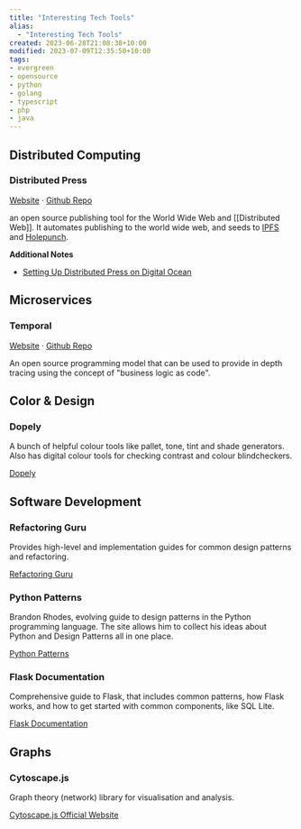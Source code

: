 ```yaml
---
title: "Interesting Tech Tools"
alias:
  - "Interesting Tech Tools"
created: 2023-06-28T21:08:38+10:00
modified: 2023-07-09T12:35:50+10:00
tags:
- evergreen
- opensource
- python
- golang
- typescript
- php
- java
---
```


## Distributed Computing

### Distributed Press

[Website](https://distributed.press/)  ·  [Github Repo](https://github.com/hyphacoop/api.distributed.press)

an open source publishing tool for the World Wide Web and [[Distributed Web]]. It automates publishing to the world wide web, and seeds to [IPFS](notes/ipfs.md) and [Holepunch](notes/holepunch.md).

**Additional Notes**
- [Setting Up Distributed Press on Digital Ocean](posts/setting-up-distributed-press-on-digital-ocean.md)

## Microservices

### Temporal

[Website](https://temporal.io/) · [Github Repo](https://github.com/temporalio/temporal)

An open source programming model that can be used to provide in depth tracing using the concept of "business logic as code". 

## Color & Design

### Dopely

A bunch of helpful colour tools like pallet, tone, tint and shade generators. Also has digital colour tools for checking contrast and colour blindcheckers.

[Dopely](https://colors.dopely.top/)

## Software Development

### Refactoring Guru

Provides high-level and implementation guides for common design patterns and refactoring.

[Refactoring Guru](https://refactoring.guru/)

### Python Patterns

Brandon Rhodes, evolving guide to design patterns in the Python programming language. The site allows him to collect his ideas about Python and Design Patterns all in one place.

[Python Patterns](https://python-patterns.guide/)

### Flask Documentation

Comprehensive guide to Flask, that includes common patterns, how Flask works, and how to get started with common components, like SQL Lite.

[Flask Documentation](https://flask.palletsprojects.com/en/2.3.x/)


## Graphs

### Cytoscape.js

Graph theory (network) library for visualisation and analysis.

[Cytoscape.js Official Website](https://js.cytoscape.org/)